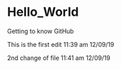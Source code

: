 # Hello_World
Getting to know GitHub

This is the first edit 11:39 am 12/09/19


2nd change of file
11:41 am 12/09/19
